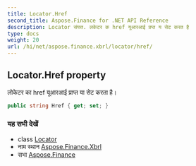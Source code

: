```yaml
---
title: Locator.Href
second_title: Aspose.Finance for .NET API Reference
description: Locator संपत्त. लकेटर क href यूआरआई प्रप्त य सेट करत है
type: docs
weight: 20
url: /hi/net/aspose.finance.xbrl/locator/href/
---
```

## Locator.Href property

लोकेटर का href यूआरआई प्राप्त या सेट करता है।

```csharp
public string Href { get; set; }
```

### यह सभी देखें

* class [Locator](../)
* नाम स्थान [Aspose.Finance.Xbrl](../../locator/)
* सभा [Aspose.Finance](../../../)


